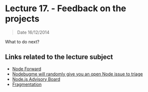 # Lecture 17. - Feedback on the projects

> Date 16/12/2014

What to do next?

## Links related to the lecture subject

* [Node Forward](http://nodeforward.org/ "Node Forward is a broad community effort to improve Node, JavaScript, and their ecosystem through open collaboration")
* [Nodebugme will randomly give you an open Node issue to triage](https://nodebug.me/ "NodeJS has a bug problem -  There are 819 untriaged issues on the Node.JS issue tracker")
* [Node.js Advisory Board](https://www.joyent.com/blog/node-js-advisory-board "Node.js Advisory Board")
* [Fragmentation](https://medium.com/node-js-javascript/fragmentation-7e87d28f60fe "Fragmentation")
